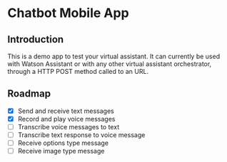 # Chatbot Mobile App

## Introduction
This is a demo app to test your virtual assistant. It can currently be used with Watson Assistant or with any other virtual assistant orchestrator, through a HTTP POST method called to an URL.

## Roadmap
* [x] Send and receive text messages
* [x] Record and play voice messages
* [ ] Transcribe voice messages to text
* [ ] Transcribe text response to voice message
* [ ] Receive options type message
* [ ] Receive image type message